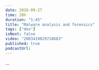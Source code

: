 ```yaml
---
date: 2018-09-27
time: 20h
duration: "1:45"
title: "Malware analysis and forensics"
tags: ["dev"]
isNext: false
video: "2003419829718683"
published: true
podcastUrl:
---
```


...

